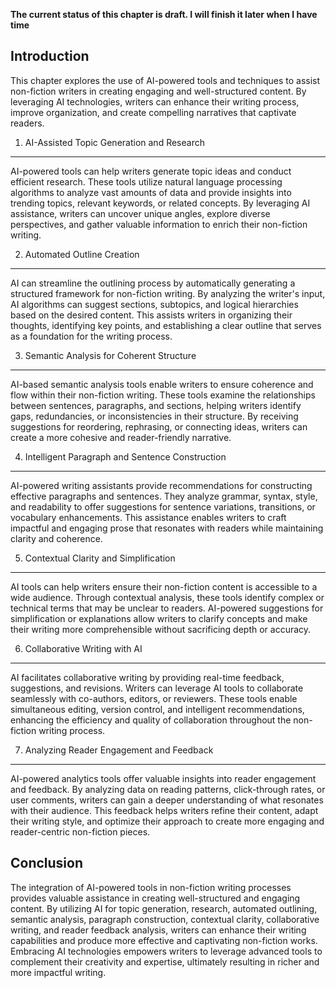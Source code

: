 **The current status of this chapter is draft. I will finish it later when I have time**

Introduction
------------

This chapter explores the use of AI-powered tools and techniques to assist non-fiction writers in creating engaging and well-structured content. By leveraging AI technologies, writers can enhance their writing process, improve organization, and create compelling narratives that captivate readers.

1. AI-Assisted Topic Generation and Research
--------------------------------------------

AI-powered tools can help writers generate topic ideas and conduct efficient research. These tools utilize natural language processing algorithms to analyze vast amounts of data and provide insights into trending topics, relevant keywords, or related concepts. By leveraging AI assistance, writers can uncover unique angles, explore diverse perspectives, and gather valuable information to enrich their non-fiction writing.

2. Automated Outline Creation
-----------------------------

AI can streamline the outlining process by automatically generating a structured framework for non-fiction writing. By analyzing the writer's input, AI algorithms can suggest sections, subtopics, and logical hierarchies based on the desired content. This assists writers in organizing their thoughts, identifying key points, and establishing a clear outline that serves as a foundation for the writing process.

3. Semantic Analysis for Coherent Structure
-------------------------------------------

AI-based semantic analysis tools enable writers to ensure coherence and flow within their non-fiction writing. These tools examine the relationships between sentences, paragraphs, and sections, helping writers identify gaps, redundancies, or inconsistencies in their structure. By receiving suggestions for reordering, rephrasing, or connecting ideas, writers can create a more cohesive and reader-friendly narrative.

4. Intelligent Paragraph and Sentence Construction
--------------------------------------------------

AI-powered writing assistants provide recommendations for constructing effective paragraphs and sentences. They analyze grammar, syntax, style, and readability to offer suggestions for sentence variations, transitions, or vocabulary enhancements. This assistance enables writers to craft impactful and engaging prose that resonates with readers while maintaining clarity and coherence.

5. Contextual Clarity and Simplification
----------------------------------------

AI tools can help writers ensure their non-fiction content is accessible to a wide audience. Through contextual analysis, these tools identify complex or technical terms that may be unclear to readers. AI-powered suggestions for simplification or explanations allow writers to clarify concepts and make their writing more comprehensible without sacrificing depth or accuracy.

6. Collaborative Writing with AI
--------------------------------

AI facilitates collaborative writing by providing real-time feedback, suggestions, and revisions. Writers can leverage AI tools to collaborate seamlessly with co-authors, editors, or reviewers. These tools enable simultaneous editing, version control, and intelligent recommendations, enhancing the efficiency and quality of collaboration throughout the non-fiction writing process.

7. Analyzing Reader Engagement and Feedback
-------------------------------------------

AI-powered analytics tools offer valuable insights into reader engagement and feedback. By analyzing data on reading patterns, click-through rates, or user comments, writers can gain a deeper understanding of what resonates with their audience. This feedback helps writers refine their content, adapt their writing style, and optimize their approach to create more engaging and reader-centric non-fiction pieces.

Conclusion
----------

The integration of AI-powered tools in non-fiction writing processes provides valuable assistance in creating well-structured and engaging content. By utilizing AI for topic generation, research, automated outlining, semantic analysis, paragraph construction, contextual clarity, collaborative writing, and reader feedback analysis, writers can enhance their writing capabilities and produce more effective and captivating non-fiction works. Embracing AI technologies empowers writers to leverage advanced tools to complement their creativity and expertise, ultimately resulting in richer and more impactful writing.
